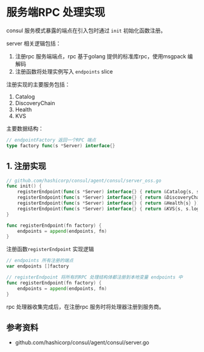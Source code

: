 <!-- ---
title: 服务端RPC 处理实现
date: 2019-07-26 01:06:36
category: src, consul
--- -->

# 服务端RPC 处理实现

consul 服务模式暴露的端点在引入包时通过 `init` 初始化函数注册。

server 相关逻辑包括：

1. 注册rpc 服务端端点，rpc 基于golang 提供的标准库rpc，使用msgpack 编解码
2. 注册函数将处理实例写入 `endpoints` slice

注册实现的主要服务包括：

1. Catalog
2. DiscoveryChain
3. Health
4. KVS

主要数据结构：

```go
// endpointFactory 返回一个RPC 端点
type factory func(s *Server) interface{}
```

## 1. 注册实现

```go
// github.com/hashicorp/consul/agent/consul/server_oss.go
func init() {
    registerEndpoint(func(s *Server) interface{} { return &Catalog{s, s.loggers.Named(logging.Catalog)} })
    registerEndpoint(func(s *Server) interface{} { return &DiscoveryChain{s} })
    registerEndpoint(func(s *Server) interface{} { return &Health{s} })
    registerEndpoint(func(s *Server) interface{} { return &KVS{s, s.loggers.Named(logging.KV)} })
}

func registerEndpoint(fn factory) {
    endpoints = append(endpoints, fn)
}
```

注册函数`registerEndpoint` 实现逻辑

```go
// endpoints 所有注册的端点
var endpoints []factory

// registerEndpoint 将所有的RPC 处理结构体都注册到本地变量 endpoints 中
func registerEndpoint(fn factory) {
    endpoints = append(endpoints, fn)
}
```

rpc 处理器收集完成后，在注册rpc 服务时将处理器注册到服务商。

## 参考资料

- github.com/hashicorp/consul/agent/consul/server.go

